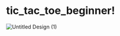 # tic_tac_toe_beginner!


![Untitled Design (1)](https://user-images.githubusercontent.com/105700561/168744159-a7f61ed2-dd3c-47e4-8927-17d4bdf902ad.png)
